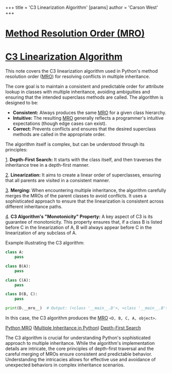 +++
 title = 'C3 Linearization Algorithm'
[params]
	author = 'Carson West'
+++
# [Method Resolution Order (MRO)](./../method-resolution-order-(mro)/)
# [C3 Linearization Algorithm](./../c3-linearization-algorithm/) 
This note covers the C3 linearization algorithm used in Python's method resolution order ([MRO](./../mro/)) for resolving conflicts in multiple inheritance.

The core goal is to maintain a consistent and predictable order for attribute lookup in classes with multiple inheritance, avoiding ambiguities and ensuring that the intended superclass methods are called.  The algorithm is designed to be:

* **Consistent:**  Always produces the same [MRO](./../mro/) for a given class hierarchy.
* **Intuitive:** The resulting [MRO](./../mro/) generally reflects a programmer's intuitive expectations (though edge cases can exist).
* **Correct:** Prevents conflicts and ensures that the desired superclass methods are called in the appropriate order.


The algorithm itself is complex, but can be understood through its principles:

[1](./../1/). **Depth-First Search:**  It starts with the class itself, and then traverses the inheritance tree in a depth-first manner.


[2](./../2/). **Linearization:** It aims to create a linear order of superclasses, ensuring that all parents are visited in a consistent manner.


[3](./../3/). **Merging:** When encountering multiple inheritance, the algorithm carefully merges the MROs of the parent classes to avoid conflicts.  It uses a sophisticated approach to ensure that the linearization is consistent across different inheritance paths.


[4](./../4/). **C3 Algorithm's "Monotonicity" Property:** A key aspect of C3 is its guarantee of monotonicity. This property ensures that, if a class B is listed before C in the linearization of A, B will always appear before C in the linearization of any subclass of A.


Example illustrating the C3 algorithm:

```python
class A:
    pass

class B(A):
    pass

class C(A):
    pass

class D(B, C):
    pass

print(D.__mro__)  # Output: (<class '__main__.D'>, <class '__main__.B'>, <class '__main__.C'>, <class '__main__.A'>, <class 'object'>)
```

In this case, the C3 algorithm produces the [MRO](./../mro/) `<D, B, C, A, object>`.


[Python MRO](./../python-mro/)  ([Multiple Inheritance in Python](./../multiple-inheritance-in-python/)) [Depth-First Search](./../depth-first-search/)


The C3 algorithm is crucial for understanding Python's sophisticated approach to multiple inheritance. While the algorithm's implementation details are intricate, the core principles of depth-first traversal and the careful merging of MROs ensure consistent and predictable behavior.  Understanding the intricacies allows for effective use and avoidance of unexpected behaviors in complex inheritance scenarios.
